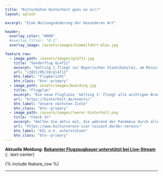 ```yaml
---
title: "Kulturbühne Hinterhalt goes on air!"
layout: splash

excerpt: "Eine Nutzungsänderung der besonderen Art"

header:
  overlay_color: "#000"
  #overlay_filter: "0.1"
  overlay_image: /assets/images/himmelfahrt-blau.jpg

feature_row:
  - image_path: /assets/images/gl4711.jpg
    title: "Sonderflug GL4711"
    excerpt: "Gelting 1 fliegt zur Bayerischen Staatskanzlei, um Ministerpräsident Dr. Markus Söder die Gründungsurkunde zu überreichen und erste Maßnahmen zur Sanierung einzuleiten."
    url: "/2021/05/28/gl4711"
    btn_label: "Flugbericht"
    btn_class: "btn--primary"
  - image_path: assets/images/boarding.jpg
    title: "Flugplan"
    excerpt: "Die neue Fluglinie 'Gelting 1' fliegt alle wichtigen Brauereiziele der näheren und weiteren Umgebung an. Darüber hinaus finden Sie hier die nächsten Ziele in Form von LIVE-Streams."
    url: "https://hinterhalt.de/events/"
    btn_label: "Unsere nächsten Ziele"
    btn_class: "btn--primary"
  - image_path: /assets/images/leerer-hinterhalt.png
    title: "Check In"
    excerpt: "Helfen Sie aktiv mit, die während der Pandemie durch alle Raster gefallene Kulturszene zu erhalten, indem Sie den Kulturverein Isar-Loisach e.V. unterstützen."
    url: "https://www.kulturverein-isar-loisach.de/der-verein/"
    btn_label: "KIL e.V. unterstützen"
    btn_class: "btn--primary"
---
```


**Aktuelle Meldung: [Bekannter Flugzeugbauer unterstützt bei Live-Stream](/2021/06/12/nikolaus-auf-der-buehne)**
{: .text-center}

{% include feature_row %}

---
